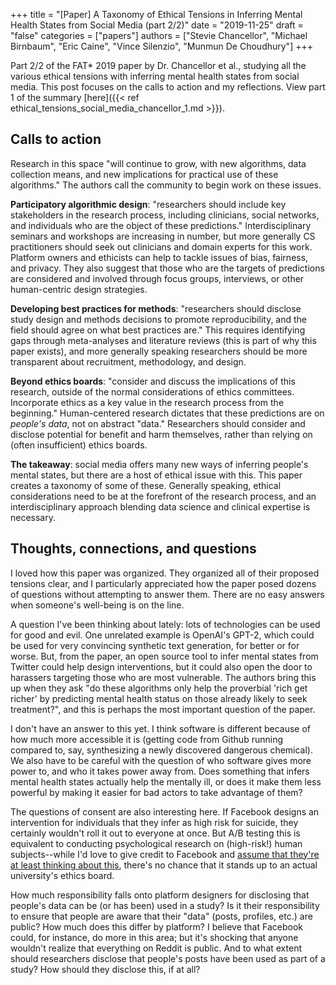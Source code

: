 +++
title = "[Paper] A Taxonomy of Ethical Tensions in Inferring Mental Health States from Social Media (part 2/2)"
date = "2019-11-25"
draft = "false"
categories = ["papers"]
authors = ["Stevie Chancellor", "Michael Birnbaum", "Eric Caine", "Vince Silenzio", "Munmun De Choudhury"]
+++

Part 2/2 of the FAT* 2019 paper by Dr. Chancellor et al., studying all the various ethical tensions with inferring mental health states from social media. This post focuses on the calls to action and my reflections. View part 1 of the summary [here]({{< ref ethical_tensions_social_media_chancellor_1.md >}}).

<!--more-->

## Calls to action
Research in this space "will continue to grow, with new algorithms, data collection means, and new implications for practical use of these algorithms." The authors call the community to begin work on these issues.

**Participatory algorithmic design**: "researchers should include key stakeholders in the research process, including clinicians, social networks, and individuals who are the object of these predictions." Interdisciplinary seminars and workshops are increasing in number, but more generally CS practitioners should seek out clinicians and domain experts for this work. Platform owners and ethicists can help to tackle issues of bias, fairness, and privacy. They also suggest that those who are the targets of predictions are considered and involved through focus groups, interviews, or other human-centric design strategies.

**Developing best practices for methods**: "researchers should disclose study design and methods decisions to promote reproducibility, and the field should agree on what best practices are." This requires identifying gaps through meta-analyses and literature reviews (this is part of why this paper exists), and more generally speaking researchers should be more transparent about recruitment, methodology, and design.

**Beyond ethics boards**: "consider and discuss the implications of this research, outside of the normal considerations of ethics committees. Incorporate ethics as a key value in the research process from the beginning." Human-centered research dictates that these predictions are on *people's data*, not on abstract "data." Researchers should consider and disclose potential for benefit and harm themselves, rather than relying on (often insufficient) ethics boards.


**The takeaway**: social media offers many new ways of inferring people's mental states, but there are a host of ethical issue with this. This paper creates a taxonomy of some of these. Generally speaking, ethical considerations need to be at the forefront of the research process, and an interdisciplinary approach blending data science and clinical expertise is necessary.


## Thoughts, connections, and questions
I loved how this paper was organized. They organized all of their proposed tensions clear, and I particularly appreciated how the paper posed dozens of questions without attempting to answer them. There are no easy answers when someone's well-being is on the line.

A question I've been thinking about lately: lots of technologies can be used for good and evil. One unrelated example is OpenAI's GPT-2, which could be used for very convincing synthetic text generation, for better or for worse. But, from the paper, an open source tool to infer mental states from Twitter could help design interventions, but it could also open the door to harassers targeting those who are most vulnerable. The authors bring this up when they ask "do these algorithms only help the proverbial 'rich get richer' by predicting mental health status on those already likely to seek treatment?", and this is perhaps the most important question of the paper.

I don't have an answer to this yet. I think software is different because of how much more accessible it is (getting code from Github running compared to, say, synthesizing a newly discovered dangerous chemical). We also have to be careful with the question of who software gives more power to, and who it takes power away from. Does something that infers mental health states actually help the mentally ill, or does it make them less powerful by making it easier for bad actors to take advantage of them?

The questions of consent are also interesting here. If Facebook designs an intervention for individuals that they infer as high risk for suicide, they certainly wouldn't roll it out to everyone at once. But A/B testing this is equivalent to conducting psychological research on (high-risk!) human subjects--while I'd love to give credit to Facebook and [assume that they're at least thinking about this](https://xkcd.com/1390/), there's no chance that it stands up to an actual university's ethics board.

How much responsibility falls onto platform designers for disclosing that people's data can be (or has been) used in a study? Is it their responsibility to ensure that people are aware that their "data" (posts, profiles, etc.) are public? How much does this differ by platform? I believe that Facebook could, for instance, do more in this area; but it's shocking that anyone wouldn't realize that everything on Reddit is public. And to what extent should researchers disclose that people's posts have been used as part of a study? How should they disclose this, if at all?